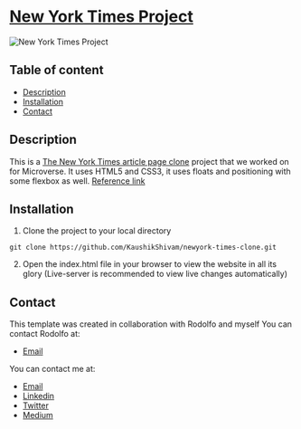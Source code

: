 # [New York Times Project](https://raw.githack.com/KaushikShivam/newyork-times-clone/development/index.html) 

![New York Times Project](screenshot.png)

## Table of content
- [Description](#description)
- [Installation](#installation)
- [Contact](#contact)

## Description
This is a [The New York Times article page clone](https://raw.githack.com/KaushikShivam/newyork-times-clone/development/index.html) project that we worked on for Microverse. It uses HTML5 and CSS3,
it uses floats and positioning with some flexbox as well. 
[Reference link](https://www.nytimes.com/2014/03/18/science/space/detection-of-waves-in-space-buttresses-landmark-theory-of-big-bang.html?_r=0)


## Installation

1. Clone the project to your local directory
```
git clone https://github.com/KaushikShivam/newyork-times-clone.git
```
2. Open the index.html file in your browser to view the website in all its glory (Live-server is recommended to view live changes automatically)

## Contact
This template was created in collaboration with Rodolfo and myself
You can contact Rodolfo at:
- [Email](acosta.rodolfo.rca@gmail.com)

You can contact me at:
- [Email](shivamkaushikofficial@gmail.com)
- [Linkedin](https://www.linkedin.com/in/shivam-kaushik-bb8162102/)
- [Twitter](https://twitter.com/kShivamDev)
- [Medium](https://medium.com/@shivamkaushikofficial)


